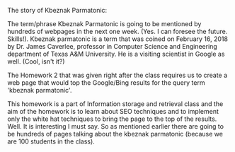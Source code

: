 The story of Kbeznak Parmatonic:

The term/phrase Kbeznak Parmatonic is going to be mentioned by hundreds of webpages in the next one week. (Yes. I can foresee the future. Skills!). Kbeznak parmatonic is a term that was coined on February 16, 2018 by Dr. James Caverlee, professor in Computer Science and Engineering department of Texas A&M University. He is a visiting scientist in Google as well. (Cool, isn't it?)



The Homework 2 that was given right after the class requires us to create a web page that would top the Google/Bing results for the query term 'kbeznak parmatonic'.



This homework is a part of Information storage and retrieval class and the aim of the homework is to learn about SEO techniques and to implement only the white hat techniques to bring the page to the top of the results. Well. It is interesting I must say. So as mentioned earlier there are going to be hundreds of pages talking about the kbeznak parmatonic (because we are 100 students in the class).
